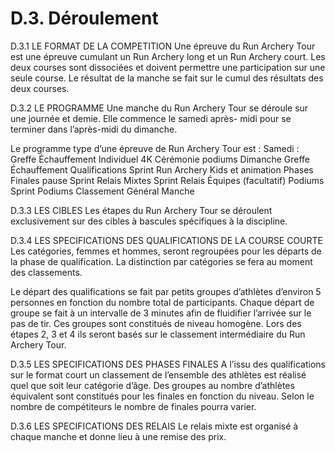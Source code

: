 # D.3. Déroulement

D.3.1 LE FORMAT DE LA COMPETITION
Une épreuve du Run Archery Tour est une épreuve cumulant un Run Archery long et un Run Archery court.
Les deux courses sont dissociées et doivent permettre une participation sur une seule course. Le résultat
de la manche se fait sur le cumul des résultats des deux courses.

D.3.2 LE PROGRAMME
Une manche du Run Archery Tour se déroule sur une journée et demie. Elle commence le samedi après-
midi pour se terminer dans l’après-midi du dimanche.

Le programme type d’une épreuve de Run Archery Tour est :
Samedi :
Greffe
Échauffement
Individuel 4K
Cérémonie podiums
Dimanche
Greffe
Échauffement
Qualifications Sprint
Run Archery Kids et animation
Phases Finales
pause
Sprint Relais Mixtes
Sprint Relais Équipes (facultatif)
Podiums Sprint
Podiums Classement Général Manche

D.3.3 LES CIBLES
Les étapes du Run Archery Tour se déroulent exclusivement sur des cibles à bascules spécifiques à la
discipline.

D.3.4 LES SPECIFICATIONS DES QUALIFICATIONS DE LA COURSE COURTE
Les catégories, femmes et hommes, seront regroupées pour les départs de la phase de qualification. La
distinction par catégories se fera au moment des classements.

Le départ des qualifications se fait par petits groupes d’athlètes d’environ 5 personnes en fonction du
nombre total de participants. Chaque départ de groupe se fait à un intervalle de 3 minutes afin de fluidifier
l’arrivée sur le pas de tir.
Ces groupes sont constitués de niveau homogène. Lors des étapes 2, 3 et 4 ils seront basés sur le
classement intermédiaire du Run Archery Tour.

D.3.5 LES SPECIFICATIONS DES PHASES FINALES
A l’issu des qualifications sur le format court un classement de l’ensemble des athlètes est réalisé quel que
soit leur catégorie d’âge.
Des groupes au nombre d’athlètes équivalent sont constitués pour les finales en fonction du niveau. Selon
le nombre de compétiteurs le nombre de finales pourra varier.

D.3.6 LES SPECIFICATIONS DES RELAIS
Le relais mixte est organisé à chaque manche et donne lieu à une remise des prix.
